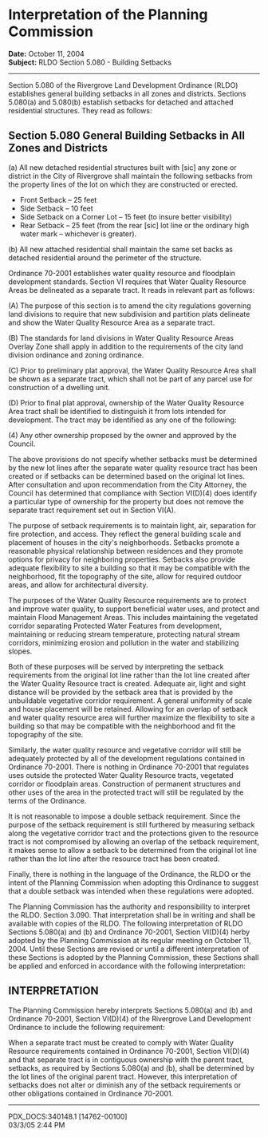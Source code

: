 # Interpretation of the Planning Commission

**Date:** October 11, 2004  
**Subject:** RLDO Section 5.080 - Building Setbacks

---

Section 5.080 of the Rivergrove Land Development Ordinance (RLDO) establishes general building setbacks in all zones and districts. Sections 5.080(a) and 5.080(b) establish setbacks for detached and attached residential structures. They read as follows:

## Section 5.080 General Building Setbacks in All Zones and Districts

(a) All new detached residential structures built with [sic] any zone or district in the City of Rivergrove shall maintain the following setbacks from the property lines of the lot on which they are constructed or erected.

- Front Setback – 25 feet
- Side Setback – 10 feet
- Side Setback on a Corner Lot – 15 feet (to insure better visibility)
- Rear Setback – 25 feet (from the rear [sic] lot line or the ordinary high water mark – whichever is greater).

(b) All new attached residential shall maintain the same set backs as detached residential around the perimeter of the structure.

Ordinance 70-2001 establishes water quality resource and floodplain development standards. Section VI requires that Water Quality Resource Areas be delineated as a separate tract. It reads in relevant part as follows:

(A) The purpose of this section is to amend the city regulations governing land divisions to require that new subdivision and partition plats delineate and show the Water Quality Resource Area as a separate tract.

(B) The standards for land divisions in Water Quality Resource Areas Overlay Zone shall apply in addition to the requirements of the city land division ordinance and zoning ordinance.

(C) Prior to preliminary plat approval, the Water Quality Resource Area shall be shown as a separate tract, which shall not be part of any parcel use for construction of a dwelling unit.

(D) Prior to final plat approval, ownership of the Water Quality Resource Area tract shall be identified to distinguish it from lots intended for development. The tract may be identified as any one of the following:

(4) Any other ownership proposed by the owner and approved by the Council.

The above provisions do not specify whether setbacks must be determined by the new lot lines after the separate water quality resource tract has been created or if setbacks can be determined based on the original lot lines. After consultation and upon recommendation from the City Attorney, the Council has determined that compliance with Section VI(D)(4) does identify a particular type of ownership for the property but does not remove the separate tract requirement set out in Section VI(A).

The purpose of setback requirements is to maintain light, air, separation for fire protection, and access. They reflect the general building scale and placement of houses in the city's neighborhoods. Setbacks promote a reasonable physical relationship between residences and they promote options for privacy for neighboring properties. Setbacks also provide adequate flexibility to site a building so that it may be compatible with the neighborhood, fit the topography of the site, allow for required outdoor areas, and allow for architectural diversity.

The purposes of the Water Quality Resource requirements are to protect and improve water quality, to support beneficial water uses, and protect and maintain Flood Management Areas. This includes maintaining the vegetated corridor separating Protected Water Features from development, maintaining or reducing stream temperature, protecting natural stream corridors, minimizing erosion and pollution in the water and stabilizing slopes.

Both of these purposes will be served by interpreting the setback requirements from the original lot line rather than the lot line created after the Water Quality Resource tract is created. Adequate air, light and sight distance will be provided by the setback area that is provided by the unbuildable vegetative corridor requirement. A general uniformity of scale and house placement will be retained. Allowing for an overlap of setback and water quality resource area will further maximize the flexibility to site a building so that may be compatible with the neighborhood and fit the topography of the site.

Similarly, the water quality resource and vegetative corridor will still be adequately protected by all of the development regulations contained in Ordinance 70-2001. There is nothing in Ordinance 70-2001 that regulates uses outside the protected Water Quality Resource tracts, vegetated corridor or floodplain areas. Construction of permanent structures and other uses of the area in the protected tract will still be regulated by the terms of the Ordinance.

It is not reasonable to impose a double setback requirement. Since the purpose of the setback requirement is still furthered by measuring setback along the vegetative corridor tract and the protections given to the resource tract is not compromised by allowing an overlap of the setback requirement, it makes sense to allow a setback to be determined from the original lot line rather than the lot line after the resource tract has been created.

Finally, there is nothing in the language of the Ordinance, the RLDO or the intent of the Planning Commission when adopting this Ordinance to suggest that a double setback was intended when these regulations were adopted.

The Planning Commission has the authority and responsibility to interpret the RLDO. Section 3.090. That interpretation shall be in writing and shall be available with copies of the RLDO. The following interpretation of RLDO Sections 5.080(a) and (b) and Ordinance 70-2001, Section VI(D)(4) herby adopted by the Planning Commission at its regular meeting on October 11, 2004. Until these Sections are revised or until a different interpretation of these Sections is adopted by the Planning Commission, these Sections shall be applied and enforced in accordance with the following interpretation:

## INTERPRETATION

The Planning Commission hereby interprets Sections 5.080(a) and (b) and Ordinance 70-2001, Section VI(D)(4) of the Rivergrove Land Development Ordinance to include the following requirement:

When a separate tract must be created to comply with Water Quality Resource requirements contained in Ordinance 70-2001, Section VI(D)(4) and that separate tract is in contiguous ownership with the parent tract, setbacks, as required by Sections 5.080(a) and (b), shall be determined by the lot lines of the original parent tract. However, this interpretation of setbacks does not alter or diminish any of the setback requirements or other obligations contained in Ordinance 70-2001.

---

PDX_DOCS:340148.1 [14762-00100]  
03/3/05 2:44 PM
